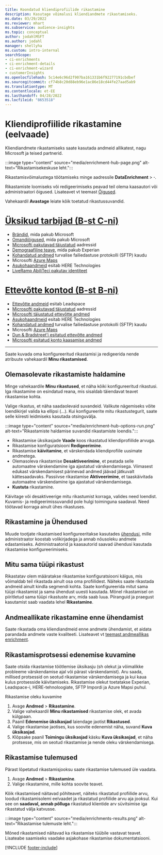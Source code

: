 ```yaml
---
title: Koondatud kliendiprofiilide rikastamine
description: Kasutage võimalusi kliendiandmete rikastamiseks.
ms.date: 03/29/2022
ms.reviewer: mhart
ms.subservice: audience-insights
ms.topic: conceptual
author: jodahlMSFT
ms.author: jodahl
manager: shellyha
ms.custom: intro-internal
searchScope:
- ci-enrichments
- ci-enrichment-details
- ci-enrichment-wizard
- customerInsights
ms.openlocfilehash: 5c14e6c96d2f907ba161331b6f92277191cbdbef
ms.sourcegitcommit: cf74b8c20d88eb96e1ac86e18cd44fe27aad5ab9
ms.translationtype: MT
ms.contentlocale: et-EE
ms.lasthandoff: 04/28/2022
ms.locfileid: "8653518"
---
```

# <a name="enrichment-for-customer-profiles-preview"></a>Kliendiprofiilide rikastamine (eelvaade)

Kliendiandmete rikastamiseks saate kasutada andmeid allikatest, nagu Microsoft ja teised partnerid.

:::image type="content" source="media/enrichment-hub-page.png" alt-text="Rikastamisekeskuse leht.":::

Rikastamisvõimalustega töötamiseks minge aadressile **DataEnrichment** > **·**.  

Rikastamiste loomiseks või redigeerimiseks peavad teil olema kaasautori või administraatori õigused. Lisateavet vt teemast [Õigused](permissions.md).

Vahekaardil **Avastage** leiate kõik toetatud rikastussuvandid.

# <a name="individual-consumers-b-to-c"></a>[Üksikud tarbijad (B-st C-ni)](#tab/b2c)

- [Brändid](enrichment-microsoft.md), mida pakub Microsoft
- [Omandiõigused](enrichment-microsoft.md), mida pakub Microsoft
- [Microsofti pakutavad täiustatud](enrichment-enhanced-addresses.md) aadressid 
- [Demograafiline teave](enrichment-experian.md), mida pakub Experian
- [Kohandatud andmed](enrichment-SFTP-custom-import.md) turvalise failiedastuse protokolli (SFTP) kaudu 
- Microsofti [Azure Maps](enrichment-azure-maps.md)
- [Asukohaandmeid](enrichment-here.md) esitab HERE Technologies 
- [LiveRamp AbiliTeci pakutav identiteet](enrichment-liveramp.md)

# <a name="business-accounts-b-to-b"></a>[Ettevõtte kontod (B-st B-ni)](#tab/b2b)

- [Ettevõtte andmeid](enrichment-leadspace.md) esitab Leadspace
- [Microsofti pakutavad täiustatud](enrichment-enhanced-addresses.md) aadressid 
- [Microsofti täiustatud ettevõtte andmed](enrichment-enhanced-company-data.md)
- [Asukohaandmeid](enrichment-here.md) esitab HERE Technologies 
- [Kohandatud andmed](enrichment-SFTP-custom-import.md) turvalise failiedastuse protokolli (SFTP) kaudu 
- Microsofti [Azure Maps](enrichment-azure-maps.md)
- [Dun & Bradstreet'i esitatud ettevõtte andmed](enrichment-dnb.md)
- [Microsofti esitatud konto kaasamise andmed](enrichment-office.md)

---

Saate kuvada oma konfigureeritud rikastamisi ja redigeerida nende atribuute vahekaardil **Minu rikastamised**.

## <a name="manage-existing-enrichments"></a>Olemasolevate rikastamiste haldamine

Minge vahekaardile **Minu rikastused**, et näha kõiki konfigureeritud rikastusi. Iga rikastamine on esindatud reana, mis sisaldab täiendavat teavet rikastamise kohta.

Valige rikastus, et näha saadaolevaid suvandeid. Valikute nägemiseks võite loendikirjel valida ka ellipsi (...). Kui konfigureerite mitu rikastustegurit, saate selle kiiresti leidmiseks kasutada otsinguvälja.

:::image type="content" source="media/enrichment-hub-options-run.png" alt-text="Rikastamiste haldamise suvandid rikastamiste loendis.":::

- Rikastamise üksikasjade **Vaade** koos rikastatud kliendiprofiilide arvuga.
- Rikastamise konfiguratsiooni **Redigeerimine**.
- Rikastamise **käivitamine**, et värskendada kliendiprofiile uusimate andmetega.
- Olemasoleva rikastamise **Desaktiveerimine**, et peatada selle automaatne värskendamine iga ajastatud värskendamisega. Viimasest edukast värskendamisest pärinevad andmed jäävad jätkuvalt kättesaadavaks. Passiivse rikastamise **Aktiveerimine**, et taaskäivitada automaatne värskendamine iga ajastatud värskendamisega.
- **Kustuta** rikastamine.

Käivitage või desaktiveerige mitu rikastumist korraga, valides need loendist. Kuvamis- ja redigeerimissuvandid pole hulgi toiminguna saadaval. Need töötavad korraga ainult ühes rikastuses.

## <a name="enrichments-and-connections"></a>Rikastamine ja Ühendused

Muude tootjate rikastamised konfigureeritakse kasutades [ühendusi](connections.md), mille administraator koostab volikirjadega ja annab nõusoleku andmete edastamiseks. Administraatorid ja kaasautorid saavad ühendusi kasutada rikastamise konfigureerimiseks.  

## <a name="multiple-enrichments-of-the-same-type"></a>Mitu sama tüüpi rikastust

Rikastatav olem määratakse rikastamise konfiguratsiooni käigus, mis võimaldab teil rikastada ainult osa oma profiilidest. Näiteks saate rikastada andmeid ainult kindla segmendi kohta. Saate konfigureerida mitut sama tüüpi rikastamist ja sama ühendust uuesti kasutada. Mõnel rikastamisel on piiritletud sama tüüpi rikastuste arv, mida saab luua. Piiranguid ja praegust kasutamist saab vaadata lehel **Rikastamine**.

## <a name="enrich-data-sources-before-unification"></a>Andmeallikate rikastamine enne ühendamist

Saate rikastada oma kliendiandmeid enne andmete ühendamist, et aidata parandada andmete vaste kvaliteeti. Lisateavet vt [teemast andmeallikas enrichment](data-sources-enrichment.md).

## <a name="see-the-progress-of-the-enrichment-process"></a>Rikastamisprotsessi edenemise kuvamine

Saate otsida rikastamise töötlemise üksikasju (sh olekut ja võimalikke probleeme värskendamise ajal või pärast värskendamist). Aru saada, millised protsessid on seotud rikastamise värskendamisega ja kui kaua kulus protsesside käivitamiseks. Rikastamise olekut toetatakse Experian, Leadspace-i, HERE-tehnoloogiate, SFTP Impordi ja Azure Mapsi puhul.

Rikastamise oleku kuvamine

1. Avage **Andmed** > **Rikastamine**. 
1. Valige vahekaardil **Minu rikastamised** rikastamise olek, et avada külgpaan. 
1. Paanil **Edenemise üksikasjad** laiendage jaotist **Rikastused**. 
1. Valige rikastamise jaotises, kus soovite edenemist näha, suvand **Kuva üksikasjad**. 
1. Klõpsake paanil **Toimingu üksikasjad** käsku **Kuva üksikasjad**, et näha protsesse, mis on seotud rikastamise ja nende oleku värskendamisega. 

## <a name="enrichment-results"></a>Rikastamise tulemused

Pärast lõpetatud rikastamisjooksu saate rikastamise tulemused üle vaadata.

1. Avage **Andmed** > **Rikastamine**. 
1. Valige rikastamine, mille kohta soovite teavet.

Kõik rikastamised näitavad põhiteavet, näiteks rikastatud profiilide arvu, loodud rikastamisolemi eelvaadet ja rikastatud profiilide arvu aja jooksul. Kui see on **saadaval, annab põlluga** rikastatud klientide arv süvitsimise iga rikastatud välja katvusse.

:::image type="content" source="media/enrichments-results.png" alt-text="Rikastamise tulemuste leht.":::

Mõned rikastamised näitavad ka rikastamise tüübile vastavat teavet. Lisateabe saamiseks vaadake asjakohase rikastamise dokumentatsiooni.


[!INCLUDE [footer-include](includes/footer-banner.md)]

